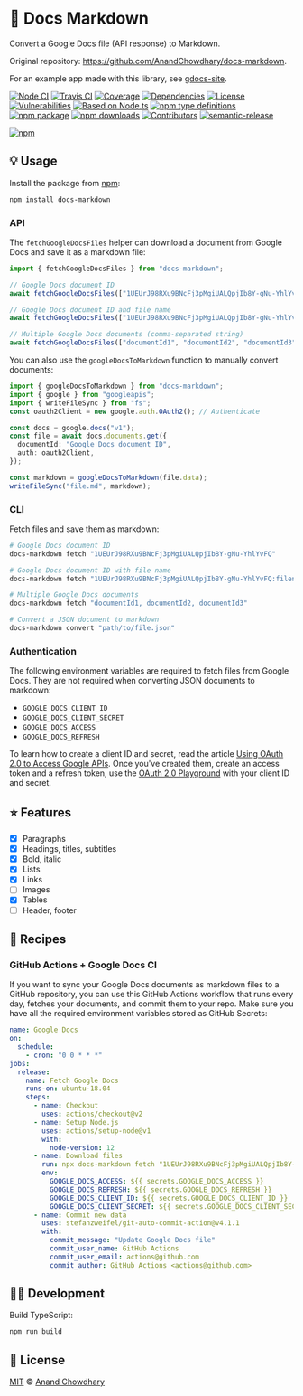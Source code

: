 # 📝 Docs Markdown

Convert a Google Docs file (API response) to Markdown.

Original repository: https://github.com/AnandChowdhary/docs-markdown.

For an example app made with this library, see [gdocs-site](https://github.com/bartwr/gdocs-site).

[![Node CI](https://img.shields.io/github/workflow/status/AnandChowdhary/docs-markdown/Node%20CI?label=GitHub%20CI&logo=github)](https://github.com/AnandChowdhary/docs-markdown/actions)
[![Travis CI](https://img.shields.io/travis/AnandChowdhary/docs-markdown?label=Travis%20CI&logo=travis%20ci&logoColor=%23fff)](https://travis-ci.org/AnandChowdhary/docs-markdown)
[![Coverage](https://coveralls.io/repos/github/AnandChowdhary/docs-markdown/badge.svg?branch=master&v=2)](https://coveralls.io/github/AnandChowdhary/docs-markdown?branch=master)
[![Dependencies](https://img.shields.io/librariesio/release/npm/docs-markdown)](https://libraries.io/npm/docs-markdown)
[![License](https://img.shields.io/npm/l/docs-markdown)](https://github.com/AnandChowdhary/docs-markdown/blob/master/LICENSE)
[![Vulnerabilities](https://img.shields.io/snyk/vulnerabilities/npm/docs-markdown.svg)](https://snyk.io/test/npm/docs-markdown)
[![Based on Node.ts](https://img.shields.io/badge/based%20on-node.ts-brightgreen)](https://github.com/AnandChowdhary/node.ts)
[![npm type definitions](https://img.shields.io/npm/types/docs-markdown.svg)](https://unpkg.com/browse/docs-markdown/dist/index.d.ts)
[![npm package](https://img.shields.io/npm/v/docs-markdown.svg)](https://www.npmjs.com/package/node.ts)
[![npm downloads](https://img.shields.io/npm/dw/docs-markdown)](https://www.npmjs.com/package/node.ts)
[![Contributors](https://img.shields.io/github/contributors/AnandChowdhary/docs-markdown)](https://github.com/AnandChowdhary/docs-markdown/graphs/contributors)
[![semantic-release](https://img.shields.io/badge/%20%20%F0%9F%93%A6%F0%9F%9A%80-semantic--release-e10079.svg)](https://github.com/semantic-release/semantic-release)

[![npm](https://nodei.co/npm/docs-markdown.png)](https://www.npmjs.com/package/docs-markdown)

## 💡 Usage

Install the package from [npm](https://www.npmjs.com/package/docs-markdown):

```bash
npm install docs-markdown
```

### API

The `fetchGoogleDocsFiles` helper can download a document from Google Docs and save it as a markdown file:

```ts
import { fetchGoogleDocsFiles } from "docs-markdown";

// Google Docs document ID
await fetchGoogleDocsFiles(["1UEUrJ98RXu9BNcFj3pMgiUALQpjIb8Y-gNu-YhlYvFQ"]);

// Google Docs document ID and file name
await fetchGoogleDocsFiles(["1UEUrJ98RXu9BNcFj3pMgiUALQpjIb8Y-gNu-YhlYvFQ:filename.md"]);

// Multiple Google Docs documents (comma-separated string)
await fetchGoogleDocsFiles(["documentId1", "documentId2", "documentId3"]);
```

You can also use the `googleDocsToMarkdown` function to manually convert documents:

```ts
import { googleDocsToMarkdown } from "docs-markdown";
import { google } from "googleapis";
import { writeFileSync } from "fs";
const oauth2Client = new google.auth.OAuth2(); // Authenticate

const docs = google.docs("v1");
const file = await docs.documents.get({
  documentId: "Google Docs document ID",
  auth: oauth2Client,
});

const markdown = googleDocsToMarkdown(file.data);
writeFileSync("file.md", markdown);
```

### CLI

Fetch files and save them as markdown:

```bash
# Google Docs document ID
docs-markdown fetch "1UEUrJ98RXu9BNcFj3pMgiUALQpjIb8Y-gNu-YhlYvFQ"

# Google Docs document ID with file name
docs-markdown fetch "1UEUrJ98RXu9BNcFj3pMgiUALQpjIb8Y-gNu-YhlYvFQ:filename.md"

# Multiple Google Docs documents
docs-markdown fetch "documentId1, documentId2, documentId3"

# Convert a JSON document to markdown
docs-markdown convert "path/to/file.json"
```

### Authentication

The following environment variables are required to fetch files from Google Docs. They are not required when converting JSON documents to markdown:

- `GOOGLE_DOCS_CLIENT_ID`
- `GOOGLE_DOCS_CLIENT_SECRET`
- `GOOGLE_DOCS_ACCESS`
- `GOOGLE_DOCS_REFRESH`

To learn how to create a client ID and secret, read the article [Using OAuth 2.0 to Access Google APIs](https://developers.google.com/identity/protocols/oauth2). Once you've created them, create an access token and a refresh token, use the [OAuth 2.0 Playground](https://developers.google.com/oauthplayground/) with your client ID and secret.

## ⭐️ Features

- [x] Paragraphs
- [x] Headings, titles, subtitles
- [x] Bold, italic
- [x] Lists
- [x] Links
- [ ] Images
- [x] Tables
- [ ] Header, footer

## 🍳 Recipes

### GitHub Actions + Google Docs CI

If you want to sync your Google Docs documents as markdown files to a GitHub repository, you can use this GitHub Actions workflow that runs every day, fetches your documents, and commit them to your repo. Make sure you have all the required environment variables stored as GitHub Secrets:

```yml
name: Google Docs
on:
  schedule:
    - cron: "0 0 * * *"
jobs:
  release:
    name: Fetch Google Docs
    runs-on: ubuntu-18.04
    steps:
      - name: Checkout
        uses: actions/checkout@v2
      - name: Setup Node.js
        uses: actions/setup-node@v1
        with:
          node-version: 12
      - name: Download files
        run: npx docs-markdown fetch "1UEUrJ98RXu9BNcFj3pMgiUALQpjIb8Y-gNu-YhlYvFQ"
        env:
          GOOGLE_DOCS_ACCESS: ${{ secrets.GOOGLE_DOCS_ACCESS }}
          GOOGLE_DOCS_REFRESH: ${{ secrets.GOOGLE_DOCS_REFRESH }}
          GOOGLE_DOCS_CLIENT_ID: ${{ secrets.GOOGLE_DOCS_CLIENT_ID }}
          GOOGLE_DOCS_CLIENT_SECRET: ${{ secrets.GOOGLE_DOCS_CLIENT_SECRET }}
      - name: Commit new data
        uses: stefanzweifel/git-auto-commit-action@v4.1.1
        with:
          commit_message: "Update Google Docs file"
          commit_user_name: GitHub Actions
          commit_user_email: actions@github.com
          commit_author: GitHub Actions <actions@github.com>
```

## 👩‍💻 Development

Build TypeScript:

```bash
npm run build
```

## 📄 License

[MIT](./LICENSE) © [Anand Chowdhary](https://anandchowdhary.com)
